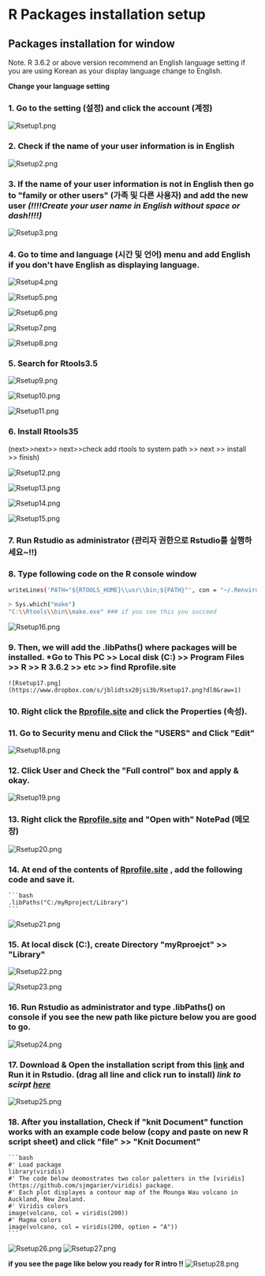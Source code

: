# R Packages installation setup

## Packages installation for window

Note. R 3.6.2 or above version recommend an English language setting if you are using Korean as your display language change to English.

**Change your language setting**

### 1. Go to the setting (설정) and click the account (계정)

   ![Rsetup1.png](https://www.dropbox.com/s/q7jg4wp51xgol71/Rsetup1.png?dl0&raw=1)

### 2. Check if the name of your user information is in English

   ![Rsetup2.png](https://www.dropbox.com/s/jv1h1vm65vobnpb/Rsetup2.png?dl0&raw=1)

### 3. If the name of your user information is not in English then go to "family or other users" (가족 및 다른 사용자) and add the new user ***(!!!!Create your user name in English without space or dash!!!!)***

   ![Rsetup3.png](https://www.dropbox.com/s/f5liwsfk7zpqtg1/Rsetup3.png?dl0&raw=1)

### 4. Go to time and language (시간 및 언어) menu and add English if you don't have English as displaying language.

   ![Rsetup4.png](https://www.dropbox.com/s/uohqpy245je8uu6/Rsetup4.png?dl0&raw=1)

   ![Rsetup5.png](https://www.dropbox.com/s/z9mq2nszm8gfwh8/Rsetup5.png?dl0&raw=1)
 
   ![Rsetup6.png](https://www.dropbox.com/s/o0w119jt9xvtu2t/Rsetup6.png?dl0&raw=1)

   ![Rsetup7.png](https://www.dropbox.com/s/n1d7a7hleholbg4/Rsetup7.png?dl0&raw=1)

   ![Rsetup8.png](https://www.dropbox.com/s/xritq2cgyn12bzm/Rsetup8.png?dl0&raw=1)

### 5. Search for Rtools3.5 

   ![Rsetup9.png](https://www.dropbox.com/s/5ivxumvwprrr29v/Rsetup9.png?dl0&raw=1)

   ![Rsetup10.png](https://www.dropbox.com/s/96eecayolgcea52/Rsetup10.png?dl0&raw=1)

   ![Rsetup11.png](https://www.dropbox.com/s/orw1mgvoglu4yjz/Rsetup11.png?dl0&raw=1)

### 6. Install Rtools35

(next>>next>> next>>check add rtools to system path >> next >> install >> finish)

![Rsetup12.png](https://www.dropbox.com/s/3kqy739e8fnqi6z/Rsetup12.png?dl0&raw=1)

![Rsetup13.png](https://www.dropbox.com/s/myalqrh6nl29aoy/Rsetup13.png?dl0&raw=1)

![Rsetup14.png](https://www.dropbox.com/s/453xbfthgyw9ap5/Rsetup14.png?dl0&raw=1)

![Rsetup15.png](https://www.dropbox.com/s/tragj2n29guy24p/Rsetup15.png?dl0&raw=1)

### 7. Run Rstudio as administrator (관리자 권한으로 Rstudio를 실행하세요~!!)
### 8. Type following code on the R console window

```bash
writeLines('PATH="${RTOOLS_HOME}\\usr\\bin;${PATH}"', con = "~/.Renviron")
```

```bash
> Sys.which("make")
"C:\\Rtools\\bin\\make.exe" ### if you see this you succeed
```
![Rsetup16.png](https://www.dropbox.com/s/jnahsj1acpcaxiw/Rsetup16.png?dl0&raw=1)

### 9. Then, we will add the .libPaths() where packages will be installed. ***Go to This PC >> Local disk (C:) >> Program Files >> R >> R 3.6.2 >> etc >> find Rprofile.site**

    ![Rsetup17.png](https://www.dropbox.com/s/jblidtsx20jsi3b/Rsetup17.png?dl0&raw=1)

### 10. Right click the [Rprofile.site](http://rprofile.site) and click the Properties (속성). 
### 11. Go to Security menu and Click the "USERS" and Click "Edit" 

   ![Rsetup18.png](https://www.dropbox.com/s/yh7hbctnev37m2q/Rsetup18.png?dl0&raw=1)

### 12. Click User and Check the "Full control" box and apply & okay. 

   ![Rsetup19.png](https://www.dropbox.com/s/ko6b9yyc92xa6su/Rsetup19.png?dl0&raw=1)

### 13. Right click the [Rprofile.site](http://rprofile.site) and "Open with" NotePad (메모장)

   ![Rsetup20.png](https://www.dropbox.com/s/tfk651xqqshdpqg/Rsetup20.png?dl0&raw=1)

### 14. At end of the contents of [Rprofile.site](http://rprofile.site) , add the following code and save it.

    ```bash
    .libPaths("C:/myRproject/Library")
    ```

   ![Rsetup21.png](https://www.dropbox.com/s/mo82kzuv4c3cv0e/Rsetup21.png?dl0&raw=1)

### 15. At local disck (C:), create Directory "myRproejct" >> "Library" 

   ![Rsetup22.png](https://www.dropbox.com/s/2yhc7s0xtajbzvu/Rsetup22.png?dl0&raw=1)

   ![Rsetup23.png](https://www.dropbox.com/s/5qgawjygduv75em/Rsetup23.png?dl0&raw=1)

### 16. Run Rstudio as administrator and type **.libPaths()** on console if you see the new path like picture below you are good to go. 

   ![Rsetup24.png](https://www.dropbox.com/s/sr51bcapgqv5466/Rsetup24.png?dl0&raw=1)

### 17. Download & Open the installation script from this [link](https://www.dropbox.com/s/yqq7qhc7ig89rrh/Installation_script.R?dl=1) and Run it in Rstudio. (drag all line and click run to install) ***link to scirpt [here](https://www.dropbox.com/s/yqq7qhc7ig89rrh/Installation_script.R?dl=1)***

   ![Rsetup25.png](https://www.dropbox.com/s/yxz8gs8ej1ddn3j/Rsetup25.png?dl0&raw=1)

### 18. After you installation, Check if "knit Document" function works with an example code below (copy and paste on new R script sheet) and click "file" >> "Knit Document"

    ```bash
    #' Load package
    library(viridis)
    #' The code below deomostrates two color paletters in the [viridis](https://github.com/sjmgarier/viridis) package.
    #' Each plot displayes a contour map of the Mounga Wau volcano in Auckland, New Zealand.
    #' Viridis colors
    image(volcano, col = viridis(200))
    #' Magma colors
    image(volcano, col = viridis(200, option = "A")) 
    ```
   ![Rsetup26.png](https://www.dropbox.com/s/ce7ie14w698ndv2/Rsetup26.png?dl0&raw=1)
   ![Rsetup27.png](https://www.dropbox.com/s/822dtyrxm2kf4ef/Rsetup27.png?dl0&raw=1)
   
   
   
   **if you see the page like below you ready for R intro !!**
   ![Rsetup28.png](https://www.dropbox.com/s/696rh9hlhgcjqj8/Rsetup28.png?dl0&raw=1)
